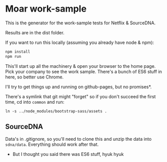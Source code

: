 # Moar work-sample

This is the generator for the work-sample tests for Netflix & SourceDNA.

Results are in the dist folder.

If you want to run this locally (assuming you already have node & npm):

```bash
npm install
npm run
```

This'll start up all the machinery & open your browser to the home page.  Pick your company to see the work sample.  There's a bunch of ES6 stuff in here, so better use Chrome.

I'll try to get things up and running on github-pages, but no promises*.

There's a symlink that git might "forget" so if you don't succeed the first time, cd into `common` and run:

`ln -s ../node_modules/bootstrap-sass/assets .`

## SourceDNA

Data's in .gitignore, so you'll need to clone this and unzip the data into `sdna/data`.  Everything should work after that.



* But I thought you said there was ES6 stuff, hyuk hyuk